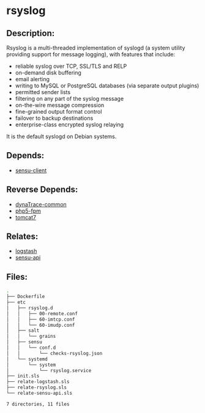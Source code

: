 # rsyslog

## Description:

Rsyslog is a multi-threaded implementation of syslogd (a system utility providing support for message logging), with features that include:

* reliable syslog over TCP, SSL/TLS and RELP
* on-demand disk buffering
* email alerting
* writing to MySQL or PostgreSQL databases (via separate output plugins)
* permitted sender lists
* filtering on any part of the syslog message
* on-the-wire message compression
* fine-grained output format control
* failover to backup destinations
* enterprise-class encrypted syslog relaying

It is the default syslogd on Debian systems.

## Depends:

  -  [sensu-client](salt/sensu-client)

## Reverse Depends:

  -  [dynaTrace-common](salt/dynaTrace-common)
  -  [php5-fpm](salt/php5-fpm)
  -  [tomcat7](salt/tomcat7)

## Relates:

  -  [logstash](salt/logstash)
  -  [sensu-api](salt/sensu-api)

## Files:

```bash
.
├── Dockerfile
├── etc
│   ├── rsyslog.d
│   │   ├── 00-remote.conf
│   │   ├── 60-imtcp.conf
│   │   └── 60-imudp.conf
│   ├── salt
│   │   └── grains
│   ├── sensu
│   │   └── conf.d
│   │       └── checks-rsyslog.json
│   └── systemd
│       └── system
│           └── rsyslog.service
├── init.sls
├── relate-logstash.sls
├── relate-rsyslog.sls
└── relate-sensu-api.sls

7 directories, 11 files
```
